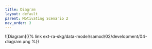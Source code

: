 ```yaml
---
title: Diagram
layout: default
parent: Motivating Scenario 2
nav_order: 3
---
```


![Diagram]({% link ext-ra-skg/data-model/samod/02/development/04-diagram.png %})
